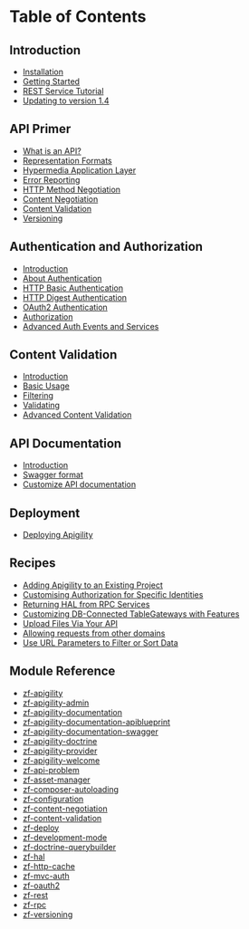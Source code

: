 Table of Contents
=================

Introduction
------------

- [Installation](/intro/installation.md)
- [Getting Started](/intro/getting-started.md)
- [REST Service Tutorial](/intro/first-rest-service.md)
- [Updating to version 1.4](/intro/updating-to-1-4.md)

API Primer
----------

- [What is an API?](/api-primer/what-is-an-api.md)
- [Representation Formats](/api-primer/representation-formats.md)
- [Hypermedia Application Layer](/api-primer/halprimer.md)
- [Error Reporting](/api-primer/error-reporting.md)
- [HTTP Method Negotiation](/api-primer/http-negotiation.md)
- [Content Negotiation](/api-primer/content-negotiation.md)
- [Content Validation](/api-primer/content-validation.md)
- [Versioning](/api-primer/versioning.md)

Authentication and Authorization
--------------------------------

- [Introduction](/auth/intro.md)
- [About Authentication](/auth/authentication-about.md)
- [HTTP Basic Authentication](/auth/authentication-http-basic.md)
- [HTTP Digest Authentication](/auth/authentication-http-digest.md)
- [OAuth2 Authentication](/auth/authentication-oauth2.md)
- [Authorization](/auth/authorization.md)
- [Advanced Auth Events and Services](/auth/advanced.md)

Content Validation
------------------

- [Introduction](/content-validation/intro.md)
- [Basic Usage](/content-validation/basic-usage.md)
- [Filtering](/content-validation/filtering.md)
- [Validating](/content-validation/validating.md)
- [Advanced Content Validation](/content-validation/advanced.md)

API Documentation
-----------------

- [Introduction](/api-doc/intro.md)
- [Swagger format](/api-doc/swagger.md)
- [Customize API documentation](/api-doc/customize.md)

Deployment
----------

- [Deploying Apigility](/deployment/intro.md)

Recipes
-------

- [Adding Apigility to an Existing Project](/recipes/apigility-in-an-existing-zf2-application.md)
- [Customising Authorization for Specific Identities](/recipes/how-do-i-customize-authorization-for-a-particular-identity.md)
- [Returning HAL from RPC Services](/recipes/hal-from-rpc.md)
- [Customizing DB-Connected TableGateways with Features](/recipes/customizing-table-gateway-with-features.md)
- [Upload Files Via Your API](/recipes/upload-files-to-api.md)
- [Allowing requests from other domains](/recipes/allowing-request-from-other-domains.md)
- [Use URL Parameters to Filter or Sort Data](/recipes/use-url-parameters-to-filter-or-sort-data.md)

Module Reference
----------------

- [zf-apigility](/modules/zf-apigility.md)
- [zf-apigility-admin](/modules/zf-apigility-admin.md)
- [zf-apigility-documentation](/modules/zf-apigility-documentation.md)
- [zf-apigility-documentation-apiblueprint](/modules/zf-apigility-documentation-apiblueprint.md)
- [zf-apigility-documentation-swagger](/modules/zf-apigility-documentation-swagger.md)
- [zf-apigility-doctrine](/modules/zf-apigility-doctrine.md)
- [zf-apigility-provider](/modules/zf-apigility-provider.md)
- [zf-apigility-welcome](/modules/zf-apigility-welcome.md)
- [zf-api-problem](/modules/zf-api-problem.md)
- [zf-asset-manager](/modules/zf-asset-manager.md)
- [zf-composer-autoloading](/modules/zf-composer-autoloading.md)
- [zf-configuration](/modules/zf-configuration.md)
- [zf-content-negotiation](/modules/zf-content-negotiation.md)
- [zf-content-validation](/modules/zf-content-validation.md)
- [zf-deploy](/modules/zf-deploy.md)
- [zf-development-mode](/modules/zf-development-mode.md)
- [zf-doctrine-querybuilder](/modules/zf-doctrine-querybuilder.md)
- [zf-hal](/modules/zf-hal.md)
- [zf-http-cache](/modules/zf-http-cache.md)
- [zf-mvc-auth](/modules/zf-mvc-auth.md)
- [zf-oauth2](/modules/zf-oauth2.md)
- [zf-rest](/modules/zf-rest.md)
- [zf-rpc](/modules/zf-rpc.md)
- [zf-versioning](/modules/zf-versioning.md)

